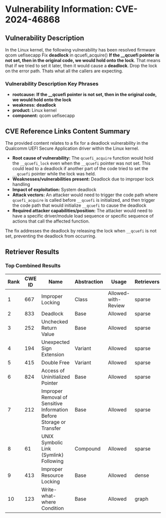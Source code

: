 # Vulnerability Information: CVE-2024-46868

## Vulnerability Description
In the Linux kernel, the following vulnerability has been resolved firmware qcom uefisecapp Fix **deadlock** in qcuefi_acquire() **If the __qcuefi pointer is not set, then in the original code, we would hold onto the lock**. That means that if we tried to set it later, then it would cause a **deadlock**. Drop the lock on the error path. Thats what all the callers are expecting.

### Vulnerability Description Key Phrases
- **rootcause:** **If the __qcuefi pointer is not set, then in the original code, we would hold onto the lock**
- **weakness:** **deadlock**
- **product:** Linux kernel
- **component:** qcom uefisecapp

## CVE Reference Links Content Summary
The provided content relates to a fix for a deadlock vulnerability in the Qualcomm UEFI Secure Application driver within the Linux kernel.

- **Root cause of vulnerability:** The `qcuefi_acquire` function would hold the `__qcuefi_lock` even when the `__qcuefi` pointer was not set. This could lead to a deadlock if another part of the code tried to set the `__qcuefi` pointer while the lock was held.
- **Weaknesses/vulnerabilities present:** Deadlock due to improper lock handling
- **Impact of exploitation:** System deadlock
- **Attack vectors:** An attacker would need to trigger the code path where `qcuefi_acquire` is called before `__qcuefi` is initialized, and then trigger the code path that would initialize `__qcuefi` to cause the deadlock
- **Required attacker capabilities/position:** The attacker would need to have a specific driver/module load sequence or specific sequence of actions that call the affected function.

The fix addresses the deadlock by releasing the lock when `__qcuefi` is not set, preventing the deadlock from occurring.

## Retriever Results

### Top Combined Results

| Rank | CWE ID | Name | Abstraction | Usage  | Retrievers | Individual Scores |
|------|--------|------|-------------|-------|------------|-------------------|
| 1 | 667 | Improper Locking | Class | Allowed-with-Review | sparse | 0.427 |
| 2 | 833 | Deadlock | Base | Allowed | sparse | 0.407 |
| 3 | 252 | Unchecked Return Value | Base | Allowed | sparse | 0.368 |
| 4 | 194 | Unexpected Sign Extension | Variant | Allowed | sparse | 0.368 |
| 5 | 415 | Double Free | Variant | Allowed | sparse | 0.364 |
| 6 | 824 | Access of Uninitialized Pointer | Base | Allowed | sparse | 0.362 |
| 7 | 212 | Improper Removal of Sensitive Information Before Storage or Transfer | Base | Allowed | sparse | 0.359 |
| 8 | 61 | UNIX Symbolic Link (Symlink) Following | Compound | Allowed | sparse | 0.357 |
| 9 | 413 | Improper Resource Locking | Base | Allowed | dense | 0.545 |
| 10 | 123 | Write-what-where Condition | Base | Allowed | graph | 0.002 |

